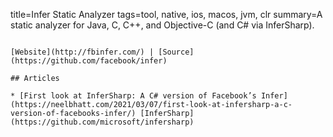 title=Infer Static Analyzer
tags=tool, native, ios, macos, jvm, clr
summary=A static analyzer for Java, C, C++, and Objective-C (and C# via InferSharp).
~~~~~~

[Website](http://fbinfer.com/) | [Source](https://github.com/facebook/infer)

## Articles

* [First look at InferSharp: A C# version of Facebook’s Infer](https://neelbhatt.com/2021/03/07/first-look-at-infersharp-a-c-version-of-facebooks-infer/) [InferSharp](https://github.com/microsoft/infersharp)
